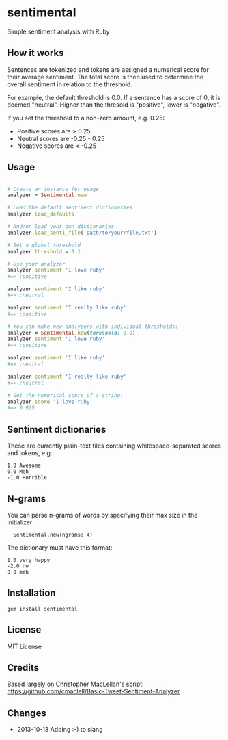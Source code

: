 # sentimental

Simple sentiment analysis with Ruby

## How it works

Sentences are tokenized and tokens are assigned a numerical score
for their average sentiment.  The total score is then used to
determine the overall sentiment in relation to the threshold.

For example, the default threshold is 0.0.  If a sentence has
a score of 0, it is deemed "neutral".  Higher than the thresold
is "positive", lower is "negative".

If you set the threshold to a non-zero amount, e.g. 0.25:

- Positive scores are > 0.25
- Neutral scores are -0.25 - 0.25
- Negative scores are < -0.25


## Usage

```ruby

# Create an instance for usage
analyzer = Sentimental.new

# Load the default sentiment dictionaries
analyzer.load_defaults

# And/or load your own dictionaries
analyzer.load_senti_file('path/to/your/file.txt')

# Set a global threshold
analyzer.threshold = 0.1

# Use your analyzer
analyzer.sentiment 'I love ruby'
#=> :positive

analyzer.sentiment 'I like ruby'
#=> :neutral

analyzer.sentiment 'I really like ruby'
#=> :positive

# You can make new analyzers with individual thresholds:
analyzer = Sentimental.new(threshold: 0.9)
analyzer.sentiment 'I love ruby'
#=> :positive

analyzer.sentiment 'I like ruby'
#=> :neutral

analyzer.sentiment 'I really like ruby'
#=> :neutral

# Get the numerical score of a string:
analyzer.score 'I love ruby'
#=> 0.925

```

## Sentiment dictionaries

These are currently plain-text files containing whitespace-separated
scores and tokens, e.g.:

    1.0 Awesome
    0.0 Meh
    -1.0 Horrible

## N-grams

You can parse n-grams of words by specifying their max size in the initializer:
```
  Sentimental.new(ngrams: 4)
```

The dictionary must have this format:

    1.0 very happy
    -2.0 no
    0.0 meh

## Installation

    gem install sentimental

## License

MIT License

## Credits

Based largely on Christopher MacLellan's script:
https://github.com/cmaclell/Basic-Tweet-Sentiment-Analyzer

## Changes
- 2013-10-13 Adding :-) to slang


